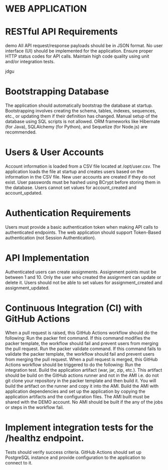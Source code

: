 # WEB APPLICATION
# RESTful API Requirements
demo
All API request/response payloads should be in JSON format.
No user interface (UI) should be implemented for the application.
Ensure proper HTTP status codes for API calls.
Maintain high code quality using unit and/or integration tests.

jdgu
# Bootstrapping Database
The application should automatically bootstrap the database at startup.
Bootstrapping involves creating the schema, tables, indexes, sequences, etc., or updating them if their definition has changed.
Manual setup of the database using SQL scripts is not allowed.
ORM frameworks like Hibernate (for Java), SQLAlchemy (for Python), and Sequelize (for Node.js) are recommended.
# Users & User Accounts
Account information is loaded from a CSV file located at /opt/user.csv.
The application loads the file at startup and creates users based on the information in the CSV file.
New user accounts are created if they do not exist.
User passwords must be hashed using BCrypt before storing them in the database.
Users cannot set values for account_created and account_updated.
# Authentication Requirements
Users must provide a basic authentication token when making API calls to authenticated endpoints.
The web application should support Token-Based authentication (not Session Authentication).
# API Implementation
Authenticated users can create assignments.
Assignment points must be between 1 and 10.
Only the user who created the assignment can update or delete it.
Users should not be able to set values for assignment_created and assignment_updated.
# Continuous Integration (CI) with GitHub Actions
When a pull request is raised, this GitHub Actions workflow should do the following:
Run the packer fmt command. If this command modifies the packer template, the workflow should fail and prevent users from merging the pull request.
Run the packer validate command. If this command fails to validate the packer template, the workflow should fail and prevent users from merging the pull request.
When a pull request is merged, this GitHub Actions workflow should be triggered to do the following:
Run the integration test.
Build the application artifact (war, jar, zip, etc.). This artifact should be build on the GitHub actions runner and not in the AMI i.e. do not git clone your repository in the packer template and then build it. You will build the artifact on the runner and copy it into the AMI.
Build the AMI with application dependencies and set up the application by copying the application artifacts and the configuration files.
The AMI built must be shared with the DEMO account.
No AMI should be built if the any of the jobs or steps in the workflow fail.
# Implement integration tests for the /healthz endpoint.
Tests should verify success criteria.
GitHub Actions should set up  PostgreSQL instance and provide configuration to the application to connect to it.

